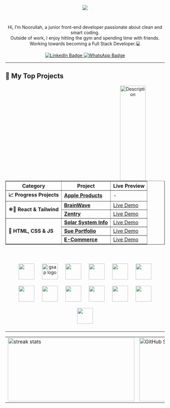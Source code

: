 
<p align="center">
  <img src="https://readme-typing-svg.herokuapp.com?font=Fira+Code&size=22&duration=2500&pause=800&color=36BCF7&center=true&vCenter=true&width=600&lines=Hey+there%2C+It+Is+Noorullah;Available+for+hiring;Focusing+on+JavaScript+and+React" />
</p><br>
<p align="center">
  Hi, I’m Noorullah, a junior front-end developer passionate about clean and smart coding.<br> Outside of work,
  I enjoy hitting the gym and spending time with friends. Working towards becoming a Full Stack Developer.💻

<p align="center">
  <a href="https://www.linkedin.com/in/nn-bayat/" target="_blank">
    <img src="https://img.shields.io/badge/LinkedIn-%230A66C2.svg?style=for-the-badge&logo=linkedin&logoColor=white" alt="LinkedIn Badge"/>
  </a>
  <a href="https://wa.me/93766712460?text=Hey%2C%20I%20saw%20your%20GitHub" target="_blank">
    <img src="https://img.shields.io/badge/WhatsApp-25D366?style=for-the-badge&logo=whatsapp&logoColor=white" alt="WhatsApp Badge"/>
  </a>
</p>

</p>

---

## 🚀 My Top Projects

<div align="center">
  <div style="flex: 1 1 60%;">
    <table border="1" cellspacing="0" cellpadding="8">
      <tr>
        <th>Category</th>
        <th>Project</th>
        <th>Live Preview</th>
      </tr>
      <tr>
        <td><strong>📈 Progress Projects</strong></td>
        <td><a href="https://github.com/NN-Bayat/Apple-Products-Store"><strong>Apple Products</strong></a></td>
        <td>-</td>
      </tr>
      <tr>
        <td rowspan="2"><strong>⚛️💨 React & Tailwind</strong></td>
        <td><a href="https://github.com/NN-Bayat/BrainWave__2-26-25"><strong>BrainWave</strong></a></td>
        <td><a href="https://github.com/NN-Bayat/BrainWave__2-26-25">Live Demo</a></td>
      </tr>
      <tr>
        <td><a href="https://nn-bayat.github.io/Zentry__3-3-25/"><strong>Zentry</strong></a></td>
        <td><a href="https://nn-bayat.github.io/Zentry__3-3-25/">Live Demo</a></td>
      </tr>
      <tr>
        <td rowspan="3"><strong>🎨 HTML, CSS & JS </strong></td>
        <td><a href="https://nn-bayat.github.io/Solar-System-info__2-3-25/"><strong>Solar System Info</strong></a></td>
        <td><a href="https://nn-bayat.github.io/Solar-System-info__2-3-25/">Live Demo</a></td>
      </tr>
      <tr>
        <td><a href="https://nn-bayat.github.io/Sue-portfolio__1-22-2025/"><strong>Sue Portfolio</strong></a></td>
        <td><a href="https://nn-bayat.github.io/Sue-portfolio__1-22-2025/">Live Demo</a></td>
      </tr>
      <tr>
        <td><a href="https://nn-bayat.github.io/shopping-cart__1-16-2025/"><strong>E-Commerce</strong></a></td>
        <td><a href="https://nn-bayat.github.io/shopping-cart__1-16-2025/">Live Demo</a></td>
      </tr>
      <img align="right" width="40%" height="300" src="https://user-images.githubusercontent.com/74038190/212748842-9fcbad5b-6173-4175-8a61-521f3dbb7514.gif" alt="Description">
    </table>
  </div>
</div>
<br/>
<br/>


<div align="center">
  <img src="https://skillicons.dev/icons?i=javascript" height="50" style="margin:10px;" />
  <img src="https://cdn.simpleicons.org/greensock/88CE02" height="50" alt="gsap logo" style="margin:10px;" />
  <img src="https://skillicons.dev/icons?i=react" height="50" style="margin:10px;" />
  <img src="https://skillicons.dev/icons?i=tailwindcss" height="50" style="margin:10px;" />
  <img src="https://skillicons.dev/icons?i=git" height="50" style="margin:10px;" />
  <img src="https://skillicons.dev/icons?i=sass" height="50" style="margin:10px;" />
  <img src="https://skillicons.dev/icons?i=bootstrap" height="50" style="margin:10px;" />
  <img src="https://skillicons.dev/icons?i=html" height="50" style="margin:10px;" />
  <img src="https://skillicons.dev/icons?i=css" height="50" style="margin:10px;" />
  <img src="https://skillicons.dev/icons?i=figma" height="50" style="margin:10px;" />
  <img src="https://skillicons.dev/icons?i=github" height="50" style="margin:10px;" />
  <img src="https://skillicons.dev/icons?i=ae" height="50" style="margin:10px;" />
  <img src="https://skillicons.dev/icons?i=ps" height="50" style="margin:10px;" />
</div>

---

<table align="center" style="border: none;">
  <tr style="border: none;">
    <td style="border: none;">
      <img width="400" height="200" src="https://github-readme-streak-stats-salesp07.vercel.app/?user=NN-Bayat&count_private=true&theme=react&border_radius=10" alt="streak stats"/>
    </td>
    <td style="border: none;">
      <img width="400" height="200" src="https://github-readme-stats.vercel.app/api?username=NN-Bayat&count_private=true&show_icons=true&theme=react&rank_icon=github&border_radius=10" alt="GitHub Stats"/>
    </td>
  </tr>
</table>
